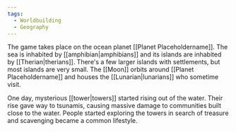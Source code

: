 ```yaml
---
tags:
  - Worldbuilding
  - Geography
---
```

The game takes place on the ocean planet [[Planet Placeholdername]]. The sea is inhabited by [[amphibian|amphibians]] and its islands are inhabited by [[Therian|therians]]. There's a few larger islands with settlements, but most islands are very small. The [[Moon]] orbits around [[Planet Placeholdername]] and houses the [[Lunarian|lunarians]] who sometime visit.

One day, mysterious [[tower|towers]] started rising out of the water. Their rise gave way to tsunamis, causing massive damage to communities built close to the water. People started exploring the towers in search of treasure and scavenging became a common lifestyle.